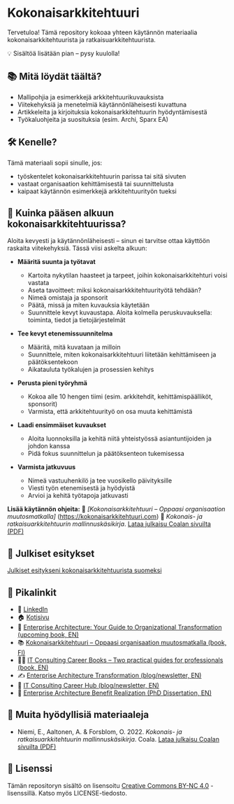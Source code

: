 # Kokonaisarkkitehtuuri

Tervetuloa! Tämä repository kokoaa yhteen käytännön materiaalia kokonaisarkkitehtuurista ja ratkaisuarkkitehtuurista.

💡 Sisältöä lisätään pian – pysy kuulolla!

## 📚 Mitä löydät täältä?

- Mallipohjia ja esimerkkejä arkkitehtuurikuvauksista
- Viitekehyksiä ja menetelmiä käytännönläheisesti kuvattuna
- Artikkeleita ja kirjoituksia kokonaisarkkitehtuurin hyödyntämisestä
- Työkaluohjeita ja suosituksia (esim. Archi, Sparx EA)

## 🛠️ Kenelle?

Tämä materiaali sopii sinulle, jos:

- työskentelet kokonaisarkkitehtuurin parissa tai sitä sivuten
- vastaat organisaation kehittämisestä tai suunnittelusta
- kaipaat käytännön esimerkkejä arkkitehtuurityön tueksi

## 🚀 Kuinka pääsen alkuun kokonaisarkkitehtuurissa?

Aloita kevyesti ja käytännönläheisesti – sinun ei tarvitse ottaa käyttöön raskaita viitekehyksiä. Tässä viisi askelta alkuun:

- **Määritä suunta ja työtavat**
  - Kartoita nykytilan haasteet ja tarpeet, joihin kokonaisarkkitehturi voisi vastata
  - Aseta tavoitteet: miksi kokonaisarkkkitehtuurityötä tehdään?
  - Nimeä omistaja ja sponsorit
  - Päätä, missä ja miten kuvauksia käytetään
  - Suunnittele kevyt kuvaustapa. Aloita kolmella peruskuvauksella: toiminta, tiedot ja tietojärjestelmät

- **Tee kevyt etenemissuunnitelma**
  - Määritä, mitä kuvataan ja milloin
  - Suunnittele, miten kokonaisarkkitehtuuri liitetään kehittämiseen ja päätöksentekoon
  - Aikatauluta työkalujen ja prosessien kehitys

- **Perusta pieni työryhmä**
  - Kokoa alle 10 hengen tiimi (esim. arkkitehdit, kehittämispäälliköt, sponsorit)
  - Varmista, että arkkitehtuurityö on osa muuta kehittämistä

- **Laadi ensimmäiset kuvaukset**
  - Aloita luonnoksilla ja kehitä niitä yhteistyössä asiantuntijoiden ja johdon kanssa
  - Pidä fokus suunnittelun ja päätöksenteon tukemisessa

- **Varmista jatkuvuus**
  - Nimeä vastuuhenkilö ja tee vuosikello päivityksille
  - Viesti työn etenemisestä ja hyödyistä
  - Arvioi ja kehitä työtapoja jatkuvasti

**Lisää käytännön ohjeita:**
📘 *[Kokonaisarkkitehtuuri – Oppaasi organisaation muutosmatkalla]* (https://kokonaisarkkitehtuuri.com)
📄 *Kokonais- ja ratkaisuarkkitehtuurin mallinnuskäsikirja*. [Lataa julkaisu Coalan sivuilta (PDF)](https://coala.fi/ajankohtaista/lataukset)

## 🔗 Julkiset esitykset

[Julkiset esitykseni kokonaisarkkitehtuurista suomeksi](https://github.com/eetuniemiphd/eetuniemi/blob/main/presentations-eetu-niemi.md)



## 🔗 Pikalinkit

- 🔗 [LinkedIn](https://www.linkedin.com/in/eetuniemiphd)
- 🏠 [Kotisivu](https://eetuniemi.fi)
- 📖 [Enterprise Architecture: Your Guide to Organizational Transformation (upcoming book, EN)](https://enterprisearchitectureguide.com)
- 📚 [Kokonaisarkkitehtuuri – Oppaasi organisaation muutosmatkalla (book, FI)](https://kokonaisarkkitehtuuri.com)
- 📒📘 [IT Consulting Career Books – Two practical guides for professionals (book, EN)](https://itconsulting.carrd.co)
- ✍️ [Enterprise Architecture Transformation (blog/newsletter, EN)](https://www.eatransformation.com)
- 💼 [IT Consulting Career Hub (blog/newsletter, EN)](https://www.itconsultingcareer.com)
- 📄 [Enterprise Architecture Benefit Realization (PhD Dissertation, EN)](http://urn.fi/URN:ISBN:978-952-15-3850-6)

## 🔗 Muita hyödyllisiä materiaaleja

- Niemi, E., Aaltonen, A. & Forsblom, O. 2022. *Kokonais- ja ratkaisuarkkitehtuurin mallinnuskäsikirja*. Coala. [Lataa julkaisu Coalan sivuilta (PDF)](https://coala.fi/ajankohtaista/lataukset)

## 📜 Lisenssi

Tämän repositoryn sisältö on lisensoitu [Creative Commons BY-NC 4.0](https://creativecommons.org/licenses/by-nc/4.0/) -lisenssillä. Katso myös LICENSE-tiedosto.
